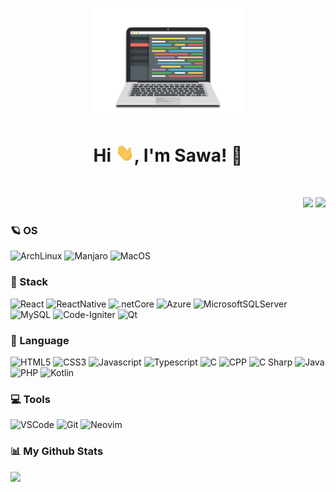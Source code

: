 <p align="center"><img width="auto" height="175px" src="./laptop.png"/></p>

<h1 align="center">Hi <img src="./wave.gif" width="30px">, I'm Sawa! 🐧</h1>

<br/>
<p align="right">
<img src="https://komarev.com/ghpvc/?username=sawaych&color=ff69b4"/>
<img src="https://img.shields.io/github/followers/sawaych?label=Followers&style=social"/>
</p>

### 🪐 OS
![ArchLinux](https://img.shields.io/badge/Arch_Linux-1793D1?style=flat&logo=arch-linux&logoColor=white)
![Manjaro](https://img.shields.io/badge/Manjaro-35BF5C?style=flat=Manjaro&logoColor=white)
![MacOS](https://shields.io/badge/MacOS--9cf?logo=Apple&style=social)



### 🎴 Stack
![React](https://img.shields.io/badge/React-20232A?style=flat&logo=react&logoColor=61DAFB)
![ReactNative](https://img.shields.io/badge/React_Native-20232A?style=flat&logo=react&logoColor=61DAFB)
![.netCore](https://img.shields.io/badge/-.NET%20Core-darkblue)
![Azure](https://img.shields.io/badge/Microsoft_Azure-0089D6?style=flat&logo=microsoft-azure&logoColor=white)
![MicrosoftSQLServer](https://img.shields.io/badge/Microsoft%20SQL%20Sever-CC2927?style=flat=microsoft%20sql%20server&logoColor=white)
![MySQL](https://img.shields.io/badge/MySQL-00000F?style=flat&logo=mysql&logoColor=white)
![Code-Igniter](https://img.shields.io/badge/CodeIgniter-%23EF4223.svg?style=flat&logo=codeIgniter&logoColor=white)
![Qt](https://img.shields.io/badge/Qt-%23217346.svg?style=flat&logo=Qt&logoColor=white)

### 🚀 Language
![HTML5](https://img.shields.io/badge/-HTML5-E34F26?style=flat&logo=html5&logoColor=white)
![CSS3](https://img.shields.io/badge/-CSS3-1572B6?style=flat&logo=css3)
![Javascript](https://img.shields.io/badge/-JavaScript-EDD222?style=flat&logo=javascript&logoColor=white)
![Typescript](https://img.shields.io/badge/TypeScript-007ACC?style=flat&logo=typescript&logoColor=white)
![C](https://img.shields.io/badge/C-00599C?style=flat&logo=c&logoColor=white)
![CPP](https://img.shields.io/badge/C%2B%2B-00599C?style=flat&logo=c%2B%2B&logoColor=white)
![C Sharp](https://img.shields.io/badge/C%23-239120?style=flat&logo=c-sharp&logoColor=white)
![Java](https://img.shields.io/badge/Java-ED8B00?style=flat&logo=java&logoColor=white)
![PHP](https://img.shields.io/badge/PHP-777BB4?style=flat&logo=php&logoColor=white)
![Kotlin](https://img.shields.io/badge/Kotlin-0095D5?&style=flat&logo=kotlin&logoColor=white)

### 💻 Tools
![VSCode](https://img.shields.io/badge/-VSCode-007ACC?style=flat&logo=visual-studio-code&logoColor=white)
![Git](https://img.shields.io/badge/-Git-F05032?style=flat&logo=git&logoColor=white)
![Neovim](https://img.shields.io/badge/NeoVim-%2357A143.svg?&style=flatwd&logo=neovim&logoColor=white)


### 📊 My Github Stats
![](https://github-profile-summary-cards.vercel.app/api/cards/profile-details?username=sawaych&theme=dracula)



